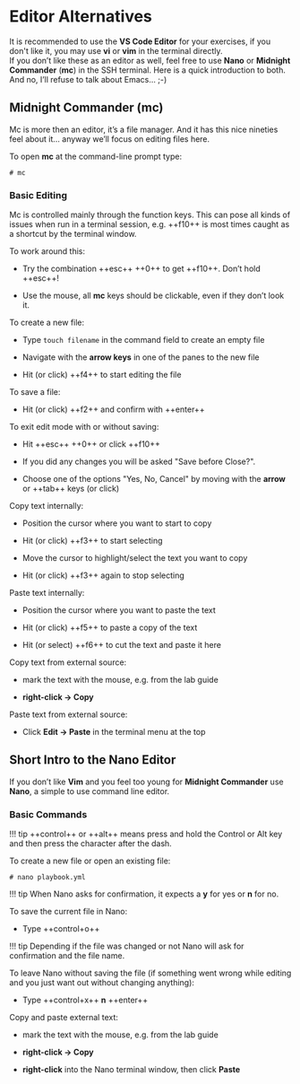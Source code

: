 # Editor Alternatives

It is recommended to use the **VS Code Editor** for your exercises, if you don't like it, you may use **vi** or **vim** in the terminal directly.  
If you don’t like these as an editor as well, feel free to use **Nano** or **Midnight Commander** (**mc**) in the SSH terminal. Here is a quick introduction to both. And no, I’ll refuse to talk about Emacs…​ ;-)

## Midnight Commander (mc)

Mc is more then an editor, it’s a file manager. And it has this nice nineties feel about it…​ anyway we’ll focus on editing files here.

To open **mc** at the command-line prompt type:

    # mc

### Basic Editing

Mc is controlled mainly through the function keys. This can pose all kinds of issues when run in a terminal session, e.g. ++f10++ is most times caught as a shortcut by the terminal window.

To work around this:

* Try the combination ++esc++ ++0++ to get ++f10++. Don’t hold ++esc++!

* Use the mouse, all **mc** keys should be clickable, even if they don’t look it.

To create a new file:

* Type `touch filename` in the command field to create an empty file

* Navigate with the **arrow keys** in one of the panes to the new file

* Hit (or click) ++f4++ to start editing the file

To save a file:

* Hit (or click) ++f2++ and confirm with ++enter++

To exit edit mode with or without saving:

* Hit ++esc++ ++0++ or click ++f10++

* If you did any changes you will be asked "Save before Close?".

* Choose one of the options "Yes, No, Cancel" by moving with the **arrow** or ++tab++ keys (or click)

Copy text internally:

* Position the cursor where you want to start to copy

* Hit (or click) ++f3++ to start selecting

* Move the cursor to highlight/select the text you want to copy

* Hit (or click) ++f3++ again to stop selecting

Paste text internally:

* Position the cursor where you want to paste the text

* Hit (or click) ++f5++ to paste a copy of the text

* Hit (or select) ++f6++ to cut the text and paste it here

Copy text from external source:

* mark the text with the mouse, e.g. from the lab guide

* **right-click → Copy**

Paste text from external source:

* Click **Edit → Paste** in the terminal menu at the top

## Short Intro to the Nano Editor

If you don’t like **Vim** and you feel too young for **Midnight Commander** use **Nano**, a simple to use command line editor.

### Basic Commands

!!! tip
    ++control++ or ++alt++ means press and hold the Control or Alt key and then press the character after the dash.

To create a new file or open an existing file:

    # nano playbook.yml

!!! tip
    When Nano asks for confirmation, it expects a **y** for yes or **n** for no.

To save the current file in Nano:

* Type ++control+o++

!!! tip
    Depending if the file was changed or not Nano will ask for confirmation and the file name.

To leave Nano without saving the file (if something went wrong while editing and you just want out without changing anything):

* Type ++control+x++ **n** ++enter++

Copy and paste external text:

* mark the text with the mouse, e.g. from the lab guide

* **right-click → Copy**

* **right-click** into the Nano terminal window, then click **Paste**
